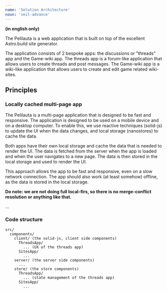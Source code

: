 ```yaml
---
name: 'Solution Architecture'
noun: 'veil-advance'
---
```


**(in english only)**

The Pelilauta is a web application that is built on top of the excellent Astro.build site generator.

The application consists of 2 bespoke apps: the discussions or "threads" app and the Game-wiki app. The threads app is a forum-like application that allows users to create threads and post messages. The Game-wiki app is a wiki-like application that allows users to create and edit game related wiki-sites.

## Principles

### Locally cached multi-page app

The Pelilauta is a multi-page application that is designed to be fast and responsive. The application is designed to be used on a mobile device and on a desktop computer. To enable this, we use reactive techniques (solid-js) to update the UI when the data changes, and local storage (nanostores) to cache the data.

Both apps have their own local storage and cache the data that is needed to render the UI. The data is fetched from the server when the app is loaded and when the user navigates to a new page. The data is then stored in the local storage and used to render the UI.

This approach allows the app to be fast and responsive, even on a slow network connection. The app should also work (at least somehow) offline, as the data is stored in the local storage.

**Do note: we are not doing full local-firs, so there is no merge-conflict resolution or anything like that.**

...

### Code structure
```
src/
  components/
    client/ (the solid-js, client side components)
      ThreadsApp/
        ... (UX of the threads app)
      SitesApp/
        ...
    server/ (the server side components)
      ...
    store/ (the store components)
      ThreadsApp/
        ... (state management of the threads app)
      SitesApp/
        ...
```

